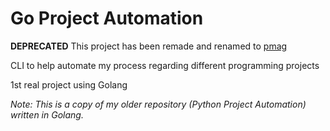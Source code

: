 # Go Project Automation

**DEPRECATED** 
This project has been remade and renamed to [pmag](https://github.com/Jon1105/pmag)

CLI to help automate my process regarding different programming projects

1st real project using Golang

*Note: This is a copy of my older repository (Python Project Automation) written in Golang.*
